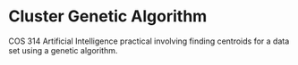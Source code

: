 Cluster Genetic Algorithm
=========================

COS 314 Artificial Intelligence practical involving finding centroids for a data set using a genetic algorithm.
